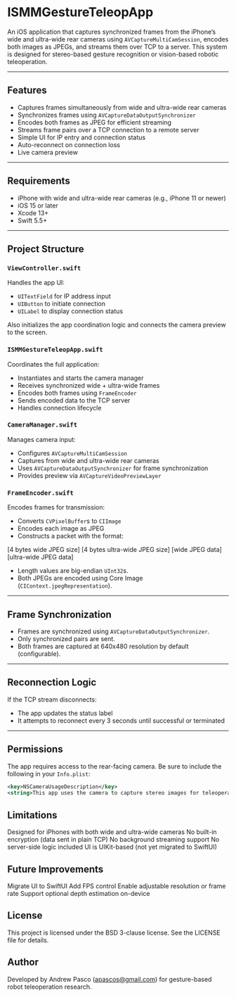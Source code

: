 # ISMMGestureTeleopApp

An iOS application that captures synchronized frames from the iPhone’s wide and ultra-wide rear cameras using `AVCaptureMultiCamSession`, encodes both images as JPEGs, and streams them over TCP to a server. This system is designed for stereo-based gesture recognition or vision-based robotic teleoperation.

---

## Features

- Captures frames simultaneously from wide and ultra-wide rear cameras
- Synchronizes frames using `AVCaptureDataOutputSynchronizer`
- Encodes both frames as JPEG for efficient streaming
- Streams frame pairs over a TCP connection to a remote server
- Simple UI for IP entry and connection status
- Auto-reconnect on connection loss
- Live camera preview

---

## Requirements

- iPhone with wide and ultra-wide rear cameras (e.g., iPhone 11 or newer)
- iOS 15 or later
- Xcode 13+
- Swift 5.5+

---

## Project Structure

### `ViewController.swift`

Handles the app UI:
- `UITextField` for IP address input
- `UIButton` to initiate connection
- `UILabel` to display connection status

Also initializes the app coordination logic and connects the camera preview to the screen.

### `ISMMGestureTeleopApp.swift`

Coordinates the full application:
- Instantiates and starts the camera manager
- Receives synchronized wide + ultra-wide frames
- Encodes both frames using `FrameEncoder`
- Sends encoded data to the TCP server
- Handles connection lifecycle

### `CameraManager.swift`

Manages camera input:
- Configures `AVCaptureMultiCamSession`
- Captures from wide and ultra-wide rear cameras
- Uses `AVCaptureDataOutputSynchronizer` for frame synchronization
- Provides preview via `AVCaptureVideoPreviewLayer`

### `FrameEncoder.swift`

Encodes frames for transmission:
- Converts `CVPixelBuffer`s to `CIImage`
- Encodes each image as JPEG
- Constructs a packet with the format:

[4 bytes wide JPEG size] [4 bytes ultra-wide JPEG size] [wide JPEG data] [ultra-wide JPEG data]

- Length values are big-endian `UInt32`s.
- Both JPEGs are encoded using Core Image (`CIContext.jpegRepresentation`).

---

## Frame Synchronization

- Frames are synchronized using `AVCaptureDataOutputSynchronizer`.
- Only synchronized pairs are sent.
- Both frames are captured at 640x480 resolution by default (configurable).

---

## Reconnection Logic

If the TCP stream disconnects:
- The app updates the status label
- It attempts to reconnect every 3 seconds until successful or terminated

---

## Permissions

The app requires access to the rear-facing camera. Be sure to include the following in your `Info.plist`:

```xml
<key>NSCameraUsageDescription</key>
<string>This app uses the camera to capture stereo images for teleoperation</string>
```

## Limitations

Designed for iPhones with both wide and ultra-wide cameras
No built-in encryption (data sent in plain TCP)
No background streaming support
No server-side logic included
UI is UIKit-based (not yet migrated to SwiftUI)

## Future Improvements

Migrate UI to SwiftUI
Add FPS control
Enable adjustable resolution or frame rate
Support optional depth estimation on-device


## License

This project is licensed under the BSD 3-clause license. See the LICENSE file for details.

## Author

Developed by Andrew Pasco (apascos@gmail.com) for gesture-based robot teleoperation research.
